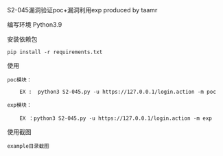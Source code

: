 S2-045漏洞验证poc+漏洞利用exp	produced by taamr

编写环境   Python3.9

安装依赖包

	pip install -r requirements.txt

使用

	poc模块：

		EX :  python3 S2-045.py -u https://127.0.0.1/login.action -m poc

	exp模块：
	
		EX ：python3 S2-045.py -u https://127.0.0.1/login.action -m exp 

使用截图

	example目录截图

